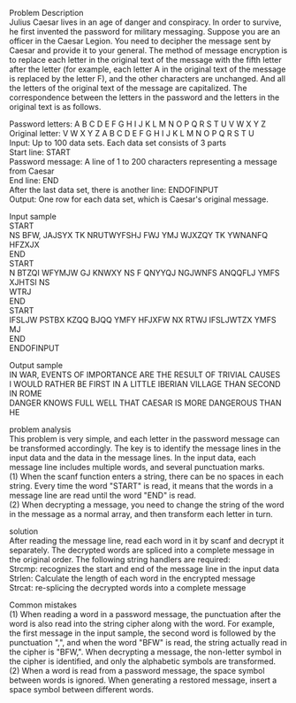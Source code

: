 Problem Description  
Julius Caesar lives in an age of danger and conspiracy. In order to survive, he first invented the password for military messaging. Suppose you are an officer in the Caesar Legion. You need to decipher the message sent by Caesar and provide it to your general. The method of message encryption is to replace each letter in the original text of the message with the fifth letter after the letter (for example, each letter A in the original text of the message is replaced by the letter F), and the other characters are unchanged. And all the letters of the original text of the message are capitalized. The correspondence between the letters in the password and the letters in the original text is as follows.
  
Password letters: A B C D E F G H I J K L M N O P Q R S T U V W X Y Z  
Original letter: V W X Y Z A B C D E F G H I J K L M N O P Q R S T U  
Input: Up to 100 data sets. Each data set consists of 3 parts  
Start line: START  
Password message: A line of 1 to 200 characters representing a message from Caesar  
End line: END  
After the last data set, there is another line: ENDOFINPUT  
Output: One row for each data set, which is Caesar's original message.  
  
Input sample  
START  
NS BFW, JAJSYX TK NRUTWYFSHJ FWJ YMJ WJXZQY TK YWNANFQ HFZXJX  
END  
START  
N BTZQI WFYMJW GJ KNWXY NS F QNYYQJ NGJWNFS ANQQFLJ YMFS XJHTSI NS  
WTRJ  
END  
START   
IFSLJW PSTBX KZQQ BJQQ YMFY HFJXFW NX RTWJ IFSLJWTZX YMFS MJ  
END  
ENDOFINPUT  
  
Output sample  
IN WAR, EVENTS OF IMPORTANCE ARE THE RESULT OF TRIVIAL CAUSES  
I WOULD RATHER BE FIRST IN A LITTLE IBERIAN VILLAGE THAN SECOND IN ROME  
DANGER KNOWS FULL WELL THAT CAESAR IS MORE DANGEROUS THAN HE  
  
problem analysis  
This problem is very simple, and each letter in the password message can be transformed accordingly. The key is to identify the message lines in the input data and the data in the message lines. In the input data, each message line includes multiple words, and several punctuation marks.  
(1) When the scanf function enters a string, there can be no spaces in each string. Every time the word "START" is read, it means that the words in a message line are read until the word "END" is read.  
(2) When decrypting a message, you need to change the string of the word in the message as a normal array, and then transform each letter in turn.  
  
solution  
After reading the message line, read each word in it by scanf and decrypt it separately. The decrypted words are spliced into a complete message in the original order. The following string handlers are required:  
Strcmp: recognizes the start and end of the message line in the input data  
Strlen: Calculate the length of each word in the encrypted message  
Strcat: re-splicing the decrypted words into a complete message  
  
Common mistakes  
(1) When reading a word in a password message, the punctuation after the word is also read into the string cipher along with the word. For example, the first message in the input sample, the second word is followed by the punctuation ",", and when the word "BFW" is read, the string actually read in the cipher is "BFW,". When decrypting a message, the non-letter symbol in the cipher is identified, and only the alphabetic symbols are transformed.  
(2) When a word is read from a password message, the space symbol between words is ignored. When generating a restored message, insert a space symbol between different words.  
  
